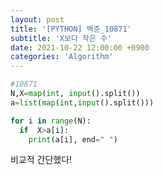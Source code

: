 ```yaml
---
layout: post
title: '[PYTHON] 백준_10871'
subtitle: 'X보다 작은 수'
date: 2021-10-22 12:00:00 +0900
categories: 'Algorithm'
---
```


```python
#10871
N,X=map(int, input().split())
a=list(map(int,input().split()))

for i in range(N):  
  if  X>a[i]:
    print(a[i], end=" ")
```

비교적 간단했다!
